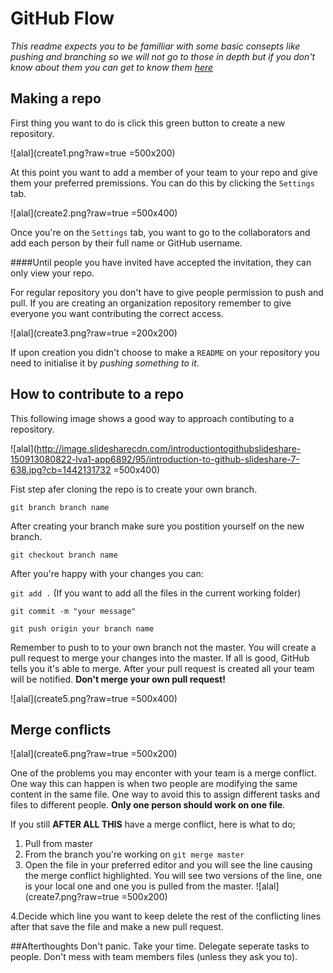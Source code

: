 # GitHub Flow

_This readme expects you to be familliar with some basic consepts like pushing and branching so we will not go to those in depth but if you don't know about them you can get to know them [here](http://codingforeveryone.foundersandcoders.org/programmer-skills/git-basics.html)_

## Making a repo

First thing you want to do is click this green button to create a new repository.

![alal](create1.png?raw=true =500x200)

At this point you want to add a member of your team to your repo and give them your preferred premissions. You can do this by clicking the ``Settings`` tab.

![alal](create2.png?raw=true =500x400)

Once you're on the ``Settings`` tab, you want to go to the collaborators and add each person by their full name or GitHub username.

####Until people you have invited have accepted the invitation, they can only view your repo.

For regular repository you don't have to give people permission to push and pull. If you are creating an organization repository remember to give everyone you want contributing the correct access.

![alal](create3.png?raw=true =200x200)

If upon creation you didn't choose to make a ``README`` on your repository you need to initialise it by _pushing something to it_.

## How to contribute to a repo

This following image shows a good way to approach contibuting to a repository.

![alal](http://image.slidesharecdn.com/introductiontogithubslideshare-150913080822-lva1-app6892/95/introduction-to-github-slideshare-7-638.jpg?cb=1442131732
=500x400)

Fist step afer cloning the repo is to create your own branch.

``git branch branch name``

After creating your branch make sure you postition yourself on the new branch.

``git checkout branch name``
 
After you're happy with your changes you can:
 
``git add .`` (If you want to add all the files in the current working folder)

``git commit -m "your message"``

``git push origin your branch name``

Remember to push to to your own branch not the master. You will create a pull request to merge your changes into the master. If all is good, GitHub tells you it's able to merge. After your pull request is created all your team will be notified. __Don't merge your own pull request!__

![alal](create5.png?raw=true =500x400)

## Merge conflicts

![alal](create6.png?raw=true =500x200)

One of the problems you may enconter with your team is a merge conflict. One way this can happen is when two people are modifying the same content in the same file. One way to avoid this to assign different tasks and files to different people. __Only one person should work on one file__.

If you still __AFTER ALL THIS__ have a merge conflict, here is what to do;

1. Pull from master 
2. From the branch you're working on ``git merge master``
3. Open the file in your preferred editor and you will see the line causing the merge conflict highlighted. You will see two versions of the line, one is your local one and one you is pulled from the master. 
![alal](create7.png?raw=true =500x200)

4.Decide which line you want to keep delete the rest of the conflicting lines after that save the file and make a new pull request.

##Afterthoughts
Don't panic. Take your time. Delegate seperate tasks to people. Don't mess with team members files (unless they ask you to).












